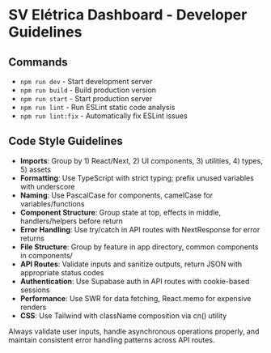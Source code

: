 # SV Elétrica Dashboard - Developer Guidelines

## Commands
- `npm run dev` - Start development server
- `npm run build` - Build production version
- `npm run start` - Start production server
- `npm run lint` - Run ESLint static code analysis
- `npm run lint:fix` - Automatically fix ESLint issues

## Code Style Guidelines
- **Imports**: Group by 1) React/Next, 2) UI components, 3) utilities, 4) types, 5) assets
- **Formatting**: Use TypeScript with strict typing; prefix unused variables with underscore
- **Naming**: Use PascalCase for components, camelCase for variables/functions
- **Component Structure**: Group state at top, effects in middle, handlers/helpers before return
- **Error Handling**: Use try/catch in API routes with NextResponse for error returns
- **File Structure**: Group by feature in app directory, common components in components/
- **API Routes**: Validate inputs and sanitize outputs, return JSON with appropriate status codes
- **Authentication**: Use Supabase auth in API routes with cookie-based sessions
- **Performance**: Use SWR for data fetching, React.memo for expensive renders
- **CSS**: Use Tailwind with className composition via cn() utility

Always validate user inputs, handle asynchronous operations properly, and maintain consistent error handling patterns across API routes.